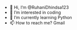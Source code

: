 - 👋 Hi, I’m @RuhaniDhindsa123
- 👀 I’m interested in coding
- 🌱 I’m currently learning Python
- 📫 How to reach me? Gmail

<!---
RuhaniDhindsa123/RuhaniDhindsa123 is a ✨ special ✨ repository because its `README.md` (this file) appears on your GitHub profile.
You can click the Preview link to take a look at your changes.
--->
